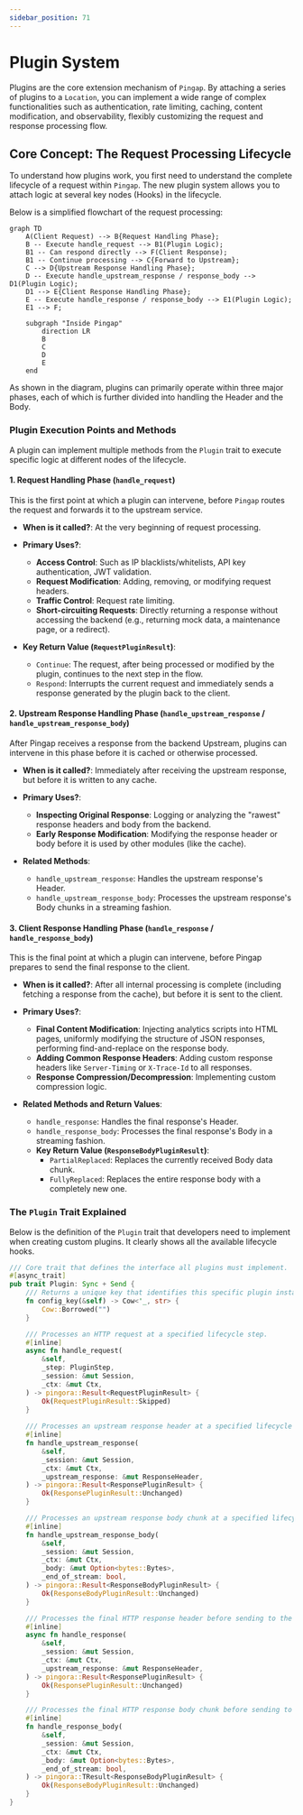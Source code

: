 ```yaml
---
sidebar_position: 71
---
```


# Plugin System

Plugins are the core extension mechanism of `Pingap`. By attaching a series of plugins to a `Location`, you can implement a wide range of complex functionalities such as authentication, rate limiting, caching, content modification, and observability, flexibly customizing the request and response processing flow.

## Core Concept: The Request Processing Lifecycle

To understand how plugins work, you first need to understand the complete lifecycle of a request within `Pingap`. The new plugin system allows you to attach logic at several key nodes (Hooks) in the lifecycle.

Below is a simplified flowchart of the request processing:

```mermaid
graph TD
    A(Client Request) --> B{Request Handling Phase};
    B -- Execute handle_request --> B1(Plugin Logic);
    B1 -- Can respond directly --> F(Client Response);
    B1 -- Continue processing --> C{Forward to Upstream};
    C --> D{Upstream Response Handling Phase};
    D -- Execute handle_upstream_response / response_body --> D1(Plugin Logic);
    D1 --> E{Client Response Handling Phase};
    E -- Execute handle_response / response_body --> E1(Plugin Logic);
    E1 --> F;

    subgraph "Inside Pingap"
        direction LR
        B
        C
        D
        E
    end
```

As shown in the diagram, plugins can primarily operate within three major phases, each of which is further divided into handling the Header and the Body.

### Plugin Execution Points and Methods

A plugin can implement multiple methods from the `Plugin` trait to execute specific logic at different nodes of the lifecycle.

#### 1. Request Handling Phase (`handle_request`)

This is the first point at which a plugin can intervene, before `Pingap` routes the request and forwards it to the upstream service.

-   **When is it called?**: At the very beginning of request processing.

-   **Primary Uses?**:
    -   **Access Control**: Such as IP blacklists/whitelists, API key authentication, JWT validation.
    -   **Request Modification**: Adding, removing, or modifying request headers.
    -   **Traffic Control**: Request rate limiting.
    -   **Short-circuiting Requests**: Directly returning a response without accessing the backend (e.g., returning mock data, a maintenance page, or a redirect).

-   **Key Return Value (`RequestPluginResult`)**:
    -   `Continue`: The request, after being processed or modified by the plugin, continues to the next step in the flow.
    -   `Respond`: Interrupts the current request and immediately sends a response generated by the plugin back to the client.

#### 2. Upstream Response Handling Phase (`handle_upstream_response` / `handle_upstream_response_body`)

After Pingap receives a response from the backend Upstream, plugins can intervene in this phase before it is cached or otherwise processed.

-   **When is it called?**: Immediately after receiving the upstream response, but before it is written to any cache.

-   **Primary Uses?**:
    -   **Inspecting Original Response**: Logging or analyzing the "rawest" response headers and body from the backend.
    -   **Early Response Modification**: Modifying the response header or body before it is used by other modules (like the cache).

-   **Related Methods**:
    -   `handle_upstream_response`: Handles the upstream response's Header.
    -   `handle_upstream_response_body`: Processes the upstream response's Body chunks in a streaming fashion.

#### 3. Client Response Handling Phase (`handle_response` / `handle_response_body`)

This is the final point at which a plugin can intervene, before Pingap prepares to send the final response to the client.

-   **When is it called?**: After all internal processing is complete (including fetching a response from the cache), but before it is sent to the client.

-   **Primary Uses?**:
    -   **Final Content Modification**: Injecting analytics scripts into HTML pages, uniformly modifying the structure of JSON responses, performing find-and-replace on the response body.
    -   **Adding Common Response Headers**: Adding custom response headers like `Server-Timing` or `X-Trace-Id` to all responses.
    -   **Response Compression/Decompression**: Implementing custom compression logic.

-   **Related Methods and Return Values**:
    -   `handle_response`: Handles the final response's Header.
    -   `handle_response_body`: Processes the final response's Body in a streaming fashion.
    -   **Key Return Value (`ResponseBodyPluginResult`)**:
        -   `PartialReplaced`: Replaces the currently received Body data chunk.
        -   `FullyReplaced`: Replaces the entire response body with a completely new one.

### The `Plugin` Trait Explained

Below is the definition of the `Plugin` trait that developers need to implement when creating custom plugins. It clearly shows all the available lifecycle hooks.

```rust
/// Core trait that defines the interface all plugins must implement.
#[async_trait]
pub trait Plugin: Sync + Send {
    /// Returns a unique key that identifies this specific plugin instance.
    fn config_key(&self) -> Cow<'_, str> {
        Cow::Borrowed("")
    }

    /// Processes an HTTP request at a specified lifecycle step.
    #[inline]
    async fn handle_request(
        &self,
        _step: PluginStep,
        _session: &mut Session,
        _ctx: &mut Ctx,
    ) -> pingora::Result<RequestPluginResult> {
        Ok(RequestPluginResult::Skipped)
    }
    
    /// Processes an upstream response header at a specified lifecycle step.
    #[inline]
    fn handle_upstream_response(
        &self,
        _session: &mut Session,
        _ctx: &mut Ctx,
        _upstream_response: &mut ResponseHeader,
    ) -> pingora::Result<ResponsePluginResult> {
        Ok(ResponsePluginResult::Unchanged)
    }

    /// Processes an upstream response body chunk at a specified lifecycle step.
    #[inline]
    fn handle_upstream_response_body(
        &self,
        _session: &mut Session,
        _ctx: &mut Ctx,
        _body: &mut Option<bytes::Bytes>,
        _end_of_stream: bool,
    ) -> pingora::Result<ResponseBodyPluginResult> {
        Ok(ResponseBodyPluginResult::Unchanged)
    }

    /// Processes the final HTTP response header before sending to the client.
    #[inline]
    async fn handle_response(
        &self,
        _session: &mut Session,
        _ctx: &mut Ctx,
        _upstream_response: &mut ResponseHeader,
    ) -> pingora::Result<ResponsePluginResult> {
        Ok(ResponsePluginResult::Unchanged)
    }

    /// Processes the final HTTP response body chunk before sending to the client.
    #[inline]
    fn handle_response_body(
        &self,
        _session: &mut Session,
        _ctx: &mut Ctx,
        _body: &mut Option<bytes::Bytes>,
        _end_of_stream: bool,
    ) -> pingora::TResult<ResponseBodyPluginResult> {
        Ok(ResponseBodyPluginResult::Unchanged)
    }
}
```

